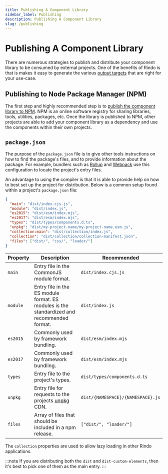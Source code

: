 ```yaml
---
title: Publishing A Component Library
sidebar_label: Publishing
description: Publishing A Component Library
slug: /publishing
---
```


# Publishing A Component Library

There are numerous strategies to publish and distribute your component library to be consumed by external projects. One of the benefits of Rindo is that is makes it easy to generate the various [output targets](../output-targets/01-overview.md) that are right for your use-case.

## Publishing to Node Package Manager (NPM)

The first step and highly recommended step is to
[publish the component library to NPM](https://docs.npmjs.com/getting-started/publishing-npm-packages). NPM is an online software registry for sharing libraries, tools, utilities, packages, etc. Once the library is published to NPM, other projects are able to add your component library as a dependency and use the components within their own projects.

## `package.json`

The purpose of the `package.json` file is to give other tools instructions on how to find the package's files, and to provide information about the package. For example, bundlers such as [Rollup](https://rollupjs.org/) and [Webpack](https://webpack.js.org/) use this configuration to locate the project's entry files.

An advantage to using the compiler is that it is able to provide help on how to best set up the project for distribution. Below is a common setup found within a project's `package.json` file:

```json
{
  "main": "dist/index.cjs.js",
  "module": "dist/index.js",
  "es2015": "dist/esm/index.mjs",
  "es2017": "dist/esm/index.mjs",
  "types": "dist/types/components.d.ts",
  "unpkg": "dist/my-project-name/my-project-name.esm.js",
  "collection:main": "dist/collection/index.js",
  "collection": "dist/collection/collection-manifest.json",
  "files": ["dist/", "css/", "loader/"]
}
```

| Property | Description                                                                                | Recommended                       |
| -------- | ------------------------------------------------------------------------------------------ | --------------------------------- |
| `main`   | Entry file in the CommonJS module format.                                                  | `dist/index.cjs.js`               |
| `module` | Entry file in the ES module format. ES modules is the standardized and recommended format. | `dist/index.js`                   |
| `es2015` | Commonly used by framework bundling.                                                       | `dist/esm/index.mjs`              |
| `es2017` | Commonly used by framework bundling.                                                       | `dist/esm/index.mjs`              |
| `types`  | Entry file to the project's types.                                                         | `dist/types/components.d.ts`      |
| `unpkg`  | Entry file for requests to the projects [unpkg](https://unpkg.com/) CDN.                   | `dist/{NAMESPACE}/{NAMESPACE}.js` |
| `files`  | Array of files that should be included in a npm release.                                   | `["dist/", "loader/"]`            |

The `collection` properties are used to allow lazy loading in other Rindo applications.

:::note
If you are distributing both the `dist` and `dist-custom-elements`, then it's best to pick one of them as the main entry.
:::
